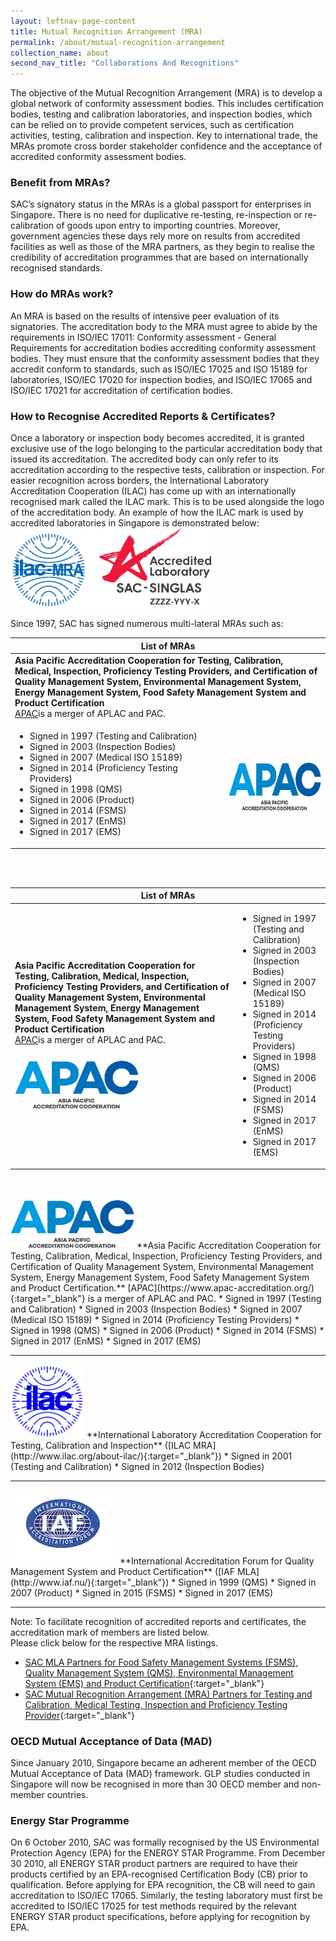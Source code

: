 ```yaml
---
layout: leftnav-page-content
title: Mutual Recognition Arrangement (MRA)
permalink: /about/mutual-recognition-arrangement
collection_name: about
second_nav_title: "Collaborations And Recognitions"
---
```


The objective of the Mutual Recognition Arrangement (MRA) is to develop a global network of conformity assessment bodies. This includes certification bodies, testing and calibration laboratories, and inspection bodies, which can be relied on to provide competent services, such as certification activities, testing, calibration and inspection. Key to international trade, the MRAs promote cross border stakeholder confidence and the acceptance of accredited conformity assessment bodies. 

### Benefit from MRAs?
SAC’s signatory status in the MRAs is a global passport for enterprises in Singapore. There is no need for duplicative re-testing, re-inspection or re-calibration of goods upon entry to importing countries. Moreover, government agencies these days rely more on results from accredited facilities as well as those of the MRA partners, as they begin to realise the credibility of accreditation programmes that are based on internationally recognised standards. 

### How do MRAs work?
An MRA is based on the results of intensive peer evaluation of its signatories. The accreditation body to the MRA must agree to abide by the requirements in ISO/IEC 17011: Conformity assessment - General Requirements for accreditation bodies accrediting conformity assessment bodies. They must ensure that the conformity assessment bodies that they accredit conform to standards, such as ISO/IEC 17025 and ISO 15189 for laboratories, ISO/IEC 17020 for inspection bodies, and ISO/IEC 17065 and ISO/IEC 17021 for accreditation of certification bodies.

### How to Recognise Accredited Reports & Certificates?
Once a laboratory or inspection body becomes accredited, it is granted exclusive use of the logo belonging to the particular accreditation body that issued its accreditation. The accredited body can only refer to its accreditation according to the respective tests, calibration or inspection. For easier recognition across borders, the International Laboratory Accreditation Cooperation (ILAC) has come up with an internationally recognised mark called the ILAC mark. This is to be used alongside the logo of the accreditation body. An example of how the ILAC mark is used by accredited laboratories in Singapore is demonstrated below:
<img src="/images/SAC_singlas_ with_ilac_2.jpg" alt="SAC Singlas with ILAC" style="height:127px;width:327px;"/>

Since 1997, SAC has signed numerous multi-lateral MRAs such as: 

<table>
 <thead>
  <tr>
   <th colspan="2" style="text-align:center;">List of MRAs</th>
  </tr>
 </thead>
 <tbody>
  <tr>
   <td colspan="2"><strong>Asia Pacific Accreditation Cooperation for Testing, Calibration, Medical, Inspection, Proficiency Testing Providers, and Certification of Quality Management System, Environmental Management System, Energy Management System, Food Safety Management System and Product Certification</strong><br/><a href="https://www.apac-accreditation.org/" target="_blank">APAC</a>is a merger of APLAC and PAC.</td>
  </tr>
  <tr>
   <td><ul><li style="font-size:inherit;margin:0;">Signed in 1997 (Testing and Calibration)</li><li style="font-size:inherit;margin:0;">Signed in 2003 (Inspection Bodies)</li><li style="font-size:inherit;margin:0;">Signed in 2007 (Medical ISO 15189)</li><li style="font-size:inherit;margin:0;">Signed in 2014 (Proficiency Testing Providers)</li><li style="font-size:inherit;margin:0;">Signed in 1998 (QMS)</li><li style="font-size:inherit;margin:0;">Signed in 2006 (Product)</li><li style="font-size:inherit;margin:0;">Signed in 2014 (FSMS)</li><li style="font-size:inherit;margin:0;">Signed in 2017 (EnMS)</li><li style="font-size:inherit;margin:0;">Signed in 2017 (EMS)</li></ul></td>
   <td><img src="/images/APAC_logo.jpg" alt="APAC Logo" style="height:79px;width:198px;margin-top:0.8rem;"/></td>
  </tr>
 </tbody>
</table>
<br/><br/>
<table>
 <thead>
  <tr>
   <th colspan="2" style="text-align:center;">List of MRAs</th>
  </tr>
 </thead>
 <tbody>
  <tr>
   <td><strong>Asia Pacific Accreditation Cooperation for Testing, Calibration, Medical, Inspection, Proficiency Testing Providers, and Certification of Quality Management System, Environmental Management System, Energy Management System, Food Safety Management System and Product Certification</strong><br/><a href="https://www.apac-accreditation.org/" target="_blank">APAC</a>is a merger of APLAC and PAC.<br/><img src="/images/APAC_logo.jpg" alt="APAC Logo" style="height:79px;width:198px;margin-top:1.5rem;margin-left:0;"/></td>
   <td><ul><li style="font-size:inherit;line-height:inherit;margin:0;">Signed in 1997 (Testing and Calibration)</li><li style="font-size:inherit;line-height:inherit;margin:0;">Signed in 2003 (Inspection Bodies)</li><li style="font-size:inherit;line-height:inherit;margin:0;">Signed in 2007 (Medical ISO 15189)</li><li style="font-size:inherit;margin:0;">Signed in 2014 (Proficiency Testing Providers)</li><li style="font-size:inherit;line-height:inherit;margin:0;">Signed in 1998 (QMS)</li><li style="font-size:inherit;line-height:inherit;margin:0;">Signed in 2006 (Product)</li><li style="font-size:inherit;line-height:inherit;margin:0;">Signed in 2014 (FSMS)</li><li style="font-size:inherit;line-height:inherit;margin:0;">Signed in 2017 (EnMS)</li><li style="font-size:inherit;line-height:inherit;margin:0;">Signed in 2017 (EMS)</li></ul></td>
  </tr>
 </tbody>
</table>
<br/><br/>
<img src="/images/APAC_logo.jpg" alt="APAC Logo" style="height:79px;width:198px;margin-left:0;"/>
**Asia Pacific Accreditation Cooperation for Testing, Calibration, Medical, Inspection, Proficiency Testing Providers, and Certification of Quality Management System, Environmental Management System, Energy Management System, Food Safety Management System and Product Certification.**  
[APAC](https://www.apac-accreditation.org/){:target="_blank"} is a merger of APLAC and PAC.  
* Signed in 1997 (Testing and Calibration)
* Signed in 2003 (Inspection Bodies)
* Signed in 2007 (Medical ISO 15189)
* Signed in 2014 (Proficiency Testing Providers)
* Signed in 1998 (QMS)
* Signed in 2006 (Product)
* Signed in 2014 (FSMS)
* Signed in 2017 (EnMS)
* Signed in 2017 (EMS)

***

<img src="/images/ILAC_logo.jpg" alt="ILAC Logo" style="height:118px;width:118px;margin-left:0;"/>
**International Laboratory Accreditation Cooperation  for Testing, Calibration and Inspection** ([ILAC MRA](http://www.ilac.org/about-ilac/){:target="_blank"})
* Signed in 2001 (Testing and Calibration)
* Signed in 2012 (Inspection Bodies)

***

<img src="/images/iaf.gif" alt="IAF Logo" style="height:119px;width:171px;margin-left:0;"/>
**International Accreditation Forum for Quality Management System and Product Certification** ([IAF MLA](http://www.iaf.nu/){:target="_blank"})
* Signed in 1999 (QMS)
* Signed in 2007 (Product)
* Signed in 2015 (FSMS)
* Signed in 2017 (EMS)

***

Note: To facilitate recognition of accredited reports and certificates, the accreditation mark of members are listed below.  
Please click below for the respective MRA listings.

* [SAC MLA Partners for Food Safety Management Systems (FSMS), Quality Management System (QMS), Environmental Management System (EMS) and Product Certification](https://www.iaf.nu//articles/IAF_MEMBERS_SIGNATORIES/4){:target="_blank"}
* [SAC Mutual Recognition Arrangement (MRA) Partners for Testing and Calibration, Medical Testing,    Inspection and Proficiency Testing Provider](https://ilac.org/signatory-search/){:target="_blank"}


### OECD Mutual Acceptance of Data (MAD)
Since January 2010, Singapore became an adherent member of the OECD Mutual Acceptance of Data (MAD) framework. GLP studies conducted in Singapore will now be recognised in more than 30 OECD member and non-member countries. 
 
### Energy Star Programme
On 6 October 2010, SAC was formally recognised by the US Environmental Protection Agency (EPA) for the ENERGY STAR Programme. From December 30 2010, all ENERGY STAR product partners are required to have their products certified by an EPA-recognised Certification Body (CB) prior to qualification. Before applying for EPA recognition, the CB will need to gain accreditation to ISO/IEC 17065. Similarly, the testing laboratory must first be accredited to ISO/IEC 17025 for test methods required by the relevant ENERGY STAR product specifications, before applying for recognition by EPA. 
